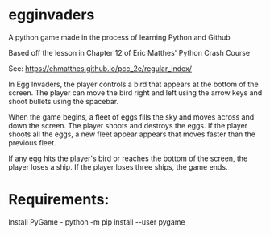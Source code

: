 # egginvaders
A python game made in the process of learning Python and Github

Based off the lesson in Chapter 12 of Eric Matthes' Python Crash Course

See: https://ehmatthes.github.io/pcc_2e/regular_index/

In Egg Invaders, the player controls a bird that appears at the bottom of the screen.  The player can move the bird right and left using the arrow keys and shoot bullets using the spacebar.

When the game begins, a fleet of eggs fills the sky and moves across and down the screen.  The player shoots and destroys the eggs.  If the player shoots all the eggs, a new fleet appear appears that moves faster than the previous fleet.  

If any egg hits the player's bird or reaches the bottom of the screen, the player loses a ship.  If the player loses three ships, the game ends.

# Requirements:
Install PyGame - python -m pip install  --user pygame
